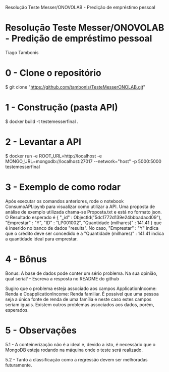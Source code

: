 Resolução Teste Messer/ONOVOLAB - Predição de empréstimo pessoal

# Resolução Teste Messer/ONOVOLAB - Predição de empréstimo pessoal

Tiago Tambonis

# 0 - Clone o repositório
$ git clone "https://github.com/tambonis/TesteMesserONOLAB.git"

# 1 - Construção (pasta API)

$ docker build -t testemesserfinal . 

# 2 - Levantar a API

$ docker run -e ROOT_URL=http://localhost -e MONGO_URL=mongodb://localhost:27017 --network="host" -p 5000:5000 testemesserfinal

# 3 - Exemplo de como rodar

Após executar os comandos anteriores, rode o notebook ConsumoAPI.ipynb para visualizar como utilizar a API. 
Uma proposta de análise de exemplo utilizada chama-se Proposta.txt e está no formato json.
O Resultado esperado é { "_id" : ObjectId("5dc1772d139e24bbbadacd09"), "Emprestar" : "Y", "ID" : "LP001002", "Quantidade (milhares)" : 141.41 } que é inserido no banco de dados "results". No caso, "Emprestar" : "Y" indica que o crédito deve ser concedido e a "Quantidade (milhares)" : 141.41 indica a quantidade ideal para emprestar. 

# 4 - Bônus

Bonus: A base de dados pode conter um sério problema. Na sua opinião, qual seria? - Escreva a resposta no README do github

Sugiro que o problema esteja associado aos campos ApplicationIncome: Renda e CoapplicationIncome: Renda familiar. 
É possível que uma pessoa seja a única fonte de renda de uma família e neste caso estes campos seriam iguais. Existem outros problemas associados aos dados, porém, esperados.

# 5 - Observações

5.1 - A conteinerização não é a ideal e, devido a isto, é necessário que o MongoDB esteja rodando na máquina onde o teste será realizado.

5.2 - Tanto a classificação como a regressão devem ser melhoradas futuramente.
